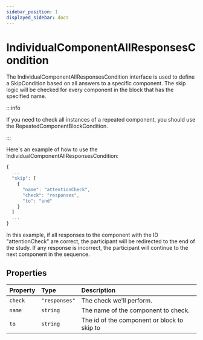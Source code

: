 ```yaml
---
sidebar_position: 1
displayed_sidebar: docs
---
```


# IndividualComponentAllResponsesCondition

The IndividualComponentAllResponsesCondition interface is used to define a SkipCondition based on all answers to a specific component. The skip logic will be checked for every component in the block that has the specified name.

:::info

If you need to check all instances of a repeated component, you should use the RepeatedComponentBlockCondition.

:::

Here's an example of how to use the IndividualComponentAllResponsesCondition:

```js
{
  ...
  "skip": [
    {
      "name": "attentionCheck",
      "check": "responses",
      "to": "end"
    }
  ]
  ...
}
```

In this example, if all responses to the component with the ID "attentionCheck" are correct, the participant will be redirected to the end of the study. If any response is incorrect, the participant will continue to the next component in the sequence.

## Properties

| Property | Type | Description |
| :------ | :------ | :------ |
| `check` | `"responses"` | The check we'll perform. |
| `name` | `string` | The name of the component to check. |
| `to` | `string` | The id of the component or block to skip to |
